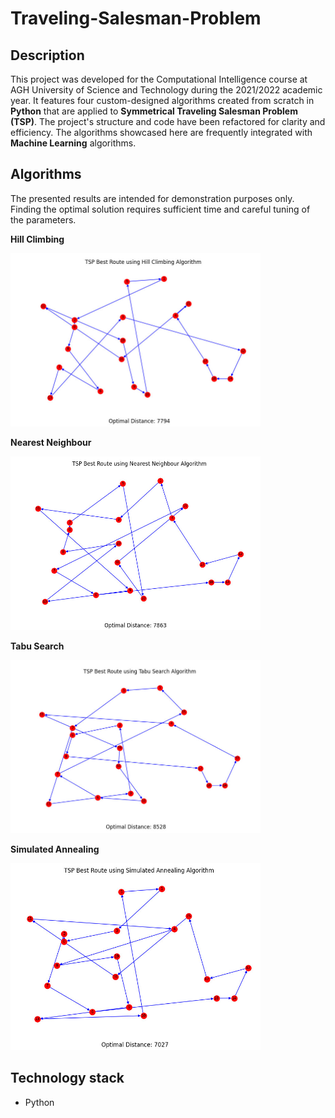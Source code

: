 # Traveling-Salesman-Problem
## Description
This project was developed for the Computational Intelligence course at AGH University of Science and Technology during the 2021/2022 academic year. It features four custom-designed algorithms created from scratch in **Python** that are applied to **Symmetrical Traveling Salesman Problem (TSP)**. The project's structure and code have been refactored for clarity and efficiency. The algorithms showcased here are frequently integrated with **Machine Learning** algorithms.

## Algorithms
The presented results are intended for demonstration purposes only. Finding the optimal solution requires sufficient time and careful tuning of the parameters.

**Hill Climbing**

<p float="left">
<img src="src/images/tsp_hill_climbing_result.jpg" width="400"/>
</p>

**Nearest Neighbour**

<p float="left">
<img src="src/images/tsp_neares_neighbour_result.jpg" width="400"/>
</p>

**Tabu Search**

<p float="left">
<img src="src/images/tsp_tabu_search_result.jpg" width="400"/>
</p>

**Simulated Annealing**

<p float="left">
<img src="src/images/tsp_simulated_annealing_result.jpg" width="400"/>
</p>

## Technology stack
- Python
